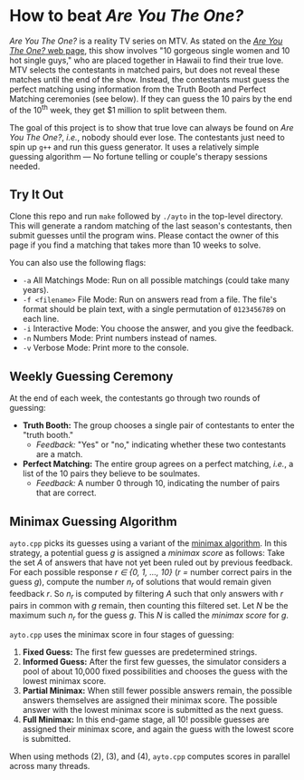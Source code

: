 # How to beat *Are You The One?*
*Are You The One?* is a reality TV series on MTV. As stated on the [*Are You The One?* web page](http://www.mtv.com/shows/are-you-the-one), this show involves "10 gorgeous single women and 10 hot single guys," who are placed together in Hawaii to find their true love. MTV selects the contestants in matched pairs, but does not reveal these matches until the end of the show. Instead, the contestants must guess the perfect matching using information from the Truth Booth and Perfect Matching ceremonies (see below). If they can guess the 10 pairs by the end of the 10<sup>th</sup> week, they get $1 million to split between them.

The goal of this project is to show that true love can always be found on *Are You The One?*, *i.e.*, nobody should ever lose. The contestants just need to spin up ```g++``` and run this guess generator. It uses a relatively simple guessing algorithm &mdash; No fortune telling or couple's therapy sessions needed.

## Try It Out
Clone this repo and  run ```make``` followed by ```./ayto``` in the top-level directory. This will generate a random matching of the last season's contestants, then submit guesses until the program wins. Please contact the owner of this page if you find a matching that takes more than 10 weeks to solve.

You can also use the following flags:
  * ```-a``` All Matchings Mode: Run on all possible matchings (could take many years).
  * ```-f <filename>``` File Mode: Run on answers read from a file. The file's format should be plain text, with a single permutation of ```0123456789``` on each line.
  * ```-i``` Interactive Mode: You choose the answer, and you give the feedback.
  * ```-n``` Numbers Mode: Print numbers instead of names.
  * ```-v``` Verbose Mode: Print more to the console.

## Weekly Guessing Ceremony
At the end of each week, the contestants go through two rounds of guessing:
  * **Truth Booth:** The group chooses a single pair of contestants to enter the "truth booth."
     * *Feedback:* "Yes" or "no," indicating whether these two contestants are a match. 
  * **Perfect Matching:** The entire group agrees on a perfect matching, *i.e.*, a list of the 10 pairs they believe to be soulmates.
    * *Feedback:* A number 0 through 10, indicating the number of pairs that are correct.

## Minimax Guessing Algorithm
```ayto.cpp``` picks its guesses using a variant of the [minimax algorithm](http://www.cs.uni.edu/~wallingf/teaching/cs3530/resources/knuth-mastermind.pdf). In this strategy, a potential guess *g* is assigned a *minimax score* as follows: Take the set *A* of answers that have not yet been ruled out by previous feedback. For each possible response *r &isin; {0, 1, ..., 10}* (*r =* number correct pairs in the guess *g*), compute the number *n<sub>r</sub>* of solutions that would remain given feedback *r*. So *n<sub>r</sub>* is computed by filtering *A* such that only answers with *r* pairs in common with *g* remain, then counting this filtered set. Let *N* be the maximum such *n<sub>r</sub>* for the guess *g*. This *N* is called the *minimax score* for *g*.

```ayto.cpp``` uses the minimax score in four stages of guessing:
  1. **Fixed Guess:** The first few guesses are predetermined strings.
  2. **Informed Guess:** After the first few guesses, the simulator considers a pool of about 10,000 fixed possibilities and chooses the guess with the lowest minimax score.
  3. **Partial Minimax:** When still fewer possible answers remain, the possible answers themselves are assigned their minimax score. The possible answer with the lowest minimax score is submitted as the next guess.
  4. **Full Minimax:** In this end-game stage, all 10! possible guesses are assigned their minimax score, and again the guess with the lowest score is submitted.

When using methods (2), (3), and (4), ```ayto.cpp``` computes scores in parallel across many threads.